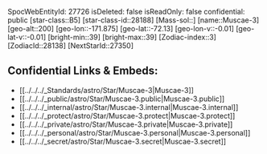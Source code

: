﻿---
location: [-72.13,171.875,200]
type: Star
tags:
- astro/Star

---
SpocWebEntityId: 27726
isDeleted: false
isReadOnly: false
confidential: public
[star-class::B5]
[star-class-id::28188]
[Mass-sol::]
[name::Muscae-3]
[geo-alt::200]
[geo-lon::-171.875]
[geo-lat::-72.13]
[geo-lon-v::-0.01]
[geo-lat-v::-0.01]
[bright-min::39]
[bright-max::39]
[Zodiac-index::3]
[ZodiacId::28138]
[NextStarId::27350]



## Confidential Links & Embeds: 
- [[../../../_Standards/astro/Star/Muscae-3|Muscae-3]] 
- [[../../../_public/astro/Star/Muscae-3.public|Muscae-3.public]] 
- [[../../../_internal/astro/Star/Muscae-3.internal|Muscae-3.internal]] 
- [[../../../_protect/astro/Star/Muscae-3.protect|Muscae-3.protect]] 
- [[../../../_private/astro/Star/Muscae-3.private|Muscae-3.private]] 
- [[../../../_personal/astro/Star/Muscae-3.personal|Muscae-3.personal]] 
- [[../../../_secret/astro/Star/Muscae-3.secret|Muscae-3.secret]] 
